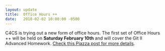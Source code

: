 ```yaml
---
layout: update
title:  Office Hours ++
date:   2018-02-02 10:00:00 -0500
---
```


C4CS is trying out a new form of office hours. The first set of Office Hours ++ will be held on **Saturday February 10th** and will cover the Git II Advanced Homework. [Check this Piazza post for more
details](https://piazza.com/class/jbuc78hg26ttu?cid=76).
